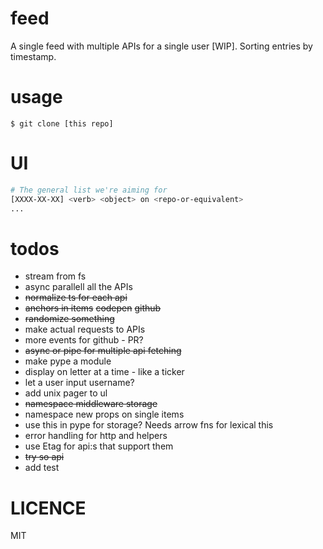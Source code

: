 # feed
A single feed with multiple APIs for a single user [WIP]. Sorting entries by timestamp.

# usage
```
$ git clone [this repo]
```

# UI
```bash
# The general list we're aiming for
[XXXX-XX-XX] <verb> <object> on <repo-or-equivalent>
...
```

# todos
- stream from fs
- async parallell all the APIs
- ~~normalize ts for each api~~
- ~~anchors in items~~ ~~codepen~~ ~~github~~
- ~~randomize something~~
- make actual requests to APIs
- more events for github - PR?
- ~~async or pipe for multiple api fetching~~
- make pype a module
- display on letter at a time - like a ticker
- let a user input username?
- add unix pager to ul
- ~~namespace middleware storage~~
- namespace new props on single items
- use this in pype for storage? Needs arrow fns for lexical this
- error handling for http and helpers
- use Etag for api:s that support them
- ~~try so api~~
- add test

# LICENCE
MIT

